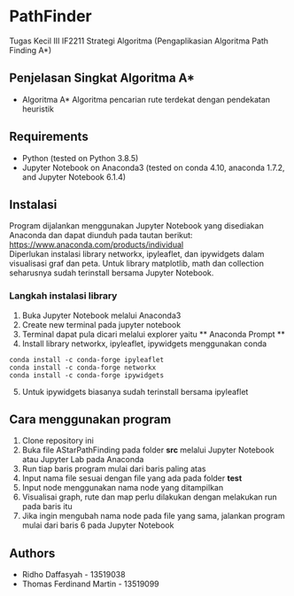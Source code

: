 # PathFinder
Tugas Kecil III IF2211 Strategi Algoritma
(Pengaplikasian Algoritma Path Finding A*)

## Penjelasan Singkat Algoritma A*
* Algoritma A*
Algoritma pencarian rute terdekat dengan pendekatan heuristik

## Requirements
* Python (tested on Python 3.8.5)
* Jupyter Notebook on Anaconda3 (tested on conda 4.10, anaconda 1.7.2, and Jupyter Notebook 6.1.4)

## Instalasi
Program dijalankan menggunakan Jupyter Notebook yang disediakan Anaconda dan dapat diunduh pada tautan berikut:  
https://www.anaconda.com/products/individual  
Diperlukan instalasi library networkx, ipyleaflet, dan ipywidgets dalam visualisasi graf dan peta. Untuk library matplotlib, math dan collection seharusnya sudah terinstall bersama Jupyter Notebook.
### Langkah instalasi library 
1. Buka Jupyter Notebook melalui Anaconda3
2. Create new terminal pada jupyter notebook
3. Terminal dapat pula dicari melalui explorer yaitu ** Anaconda Prompt **
4. Install library networkx, ipyleaflet, ipywidgets menggunakan conda
```
conda install -c conda-forge ipyleaflet  
conda install -c conda-forge networkx
conda install -c conda-forge ipywidgets
```
5. Untuk ipywidgets biasanya sudah terinstall bersama ipyleaflet

## Cara menggunakan program
1. Clone repository ini
2. Buka file AStarPathFinding pada folder **src** melalui Jupyter Notebook atau Jupyter Lab pada Anaconda
3. Run tiap baris program mulai dari baris paling atas
4. Input nama file sesuai dengan file yang ada pada folder **test**
5. Input node menggunakan nama node yang ditampilkan
6. Visualisai graph, rute dan map perlu dilakukan dengan melakukan run pada baris itu
7. Jika ingin mengubah nama node pada file yang sama, jalankan program mulai dari baris 6 pada Jupyter Notebook

## Authors
* Ridho Daffasyah - 13519038
* Thomas Ferdinand Martin - 13519099
